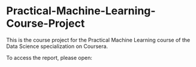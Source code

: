 # Practical-Machine-Learning-Course-Project

This is the course project for the Practical Machine Learning course of the Data Science specialization on Coursera.

To access the report, please open:
